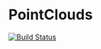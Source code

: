 # PointClouds

[![Build Status](https://travis-ci.org/c42f/PointClouds.jl.svg?branch=master)](https://travis-ci.org/c42f/PointClouds.jl)
